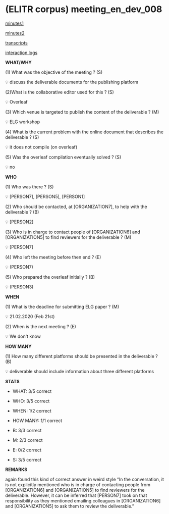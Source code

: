 # (ELITR corpus) meeting\_en\_dev\_008

[minutes1](meeting_en_dev_008/minutes_GENER_annot06.txt)

[minutes2](meeting_en_dev_008/minutes_GENER_annot07.txt)

[transcripts](meeting_en_dev_008/transcript_MAN2_annot07.txt)

[interaction logs](meeting_en_dev_008/20230918.145435.json)


**WHAT/WHY**

(1) What was the objective of the meeting ? (S)

<aside>
💡 discuss the deliverable documents for the publishing platform

</aside>

(2)What is the collaborative editor used for this ? (S)

<aside>
💡 Overleaf

</aside>

(3) Which venue is targeted to publish the content of the deliverable ? (M)

<aside>
💡 ELG workshop

</aside>

(4) What is the current problem with the online document that describes the deliverable ? (S)

<aside>
💡 it does not compile (on overleaf)

</aside>

(5) Was the overleaf compilation eventually solved ? (S)

<aside>
💡 no

</aside>

**WHO**

(1) Who was there ? (S)

<aside>
💡 [PERSON7], [PERSON5], [PERSON1]

</aside>

(2) Who should be contacted, at [ORGANIZATION7], to help with the deliverable ? (B)

<aside>
💡 [PERSON2]

</aside>

(3) Who is in charge to contact people of [ORGANIZATION6] and [ORGANIZATION5] to find reviewers for the deliverable ? (M)

<aside>
💡 [PERSON7]

</aside>

(4) Who left the meeting before then end ? (E)

<aside>
💡 (PERSON7)

</aside>

(5) Who prepared the overleaf initially ? (B)

<aside>
💡 (PERSON3)

</aside>

**WHEN**

(1) What is the deadline for submitting ELG paper ? (M)

<aside>
💡 21.02.2020 (Feb 21st)

</aside>

(2) When is the next meeting ? (E)

<aside>
💡 We don't know

</aside>

**HOW MANY**

(1) How many different platforms should be presented in the deliverable ? (B)

<aside>
💡 deliverable should include information about three different platforms

</aside>

**STATS**


- WHAT: 3/5 correct
- WHO: 3/5 correct
- WHEN: 1/2 correct
- HOW MANY: 1/1 correct

- B: 3/3 correct
- M: 2/3 correct
- E: 0/2 correct
- S: 3/5 correct

**REMARKS**

again found this kind of correct answer in weird style “In the conversation, it is not explicitly mentioned who is in charge of contacting people from [ORGANIZATION6] and [ORGANIZATION5] to find reviewers for the deliverable. However, it can be inferred that [PERSON7] took on that responsibility as they mentioned emailing colleagues in [ORGANIZATION6] and [ORGANIZATION5] to ask them to review the deliverable.”